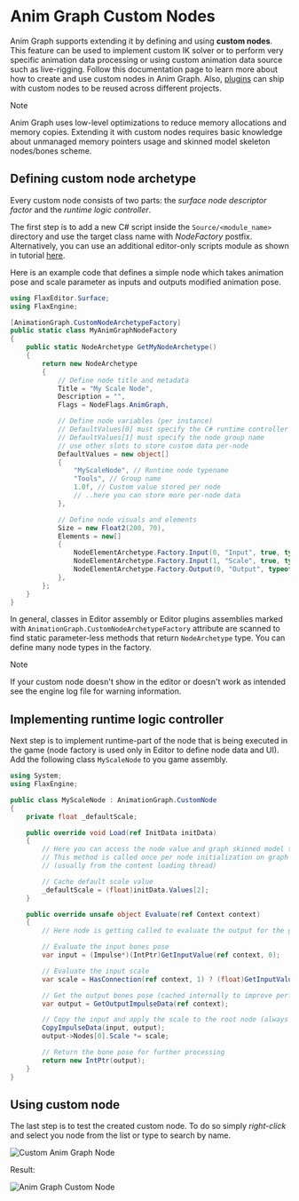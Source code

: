 # Anim Graph Custom Nodes

Anim Graph supports extending it by defining and using **custom nodes**. This feature can be used to implement custom IK solver or to perform very specific animation data processing or using custom animation data source such as live-rigging. Follow this documentation page to learn more about how to create and use custom nodes in Anim Graph. Also, [plugins](../../scripting/plugins/index.md) can ship with custom nodes to be reused across different projects.

> [!NOTE]
> Anim Graph uses low-level optimizations to reduce memory allocations and memory copies. Extending it with custom nodes requires basic knowledge about unmanaged memory pointers usage and skinned model skeleton nodes/bones scheme.

## Defining custom node archetype

Every custom node consists of two parts: the *surface node descriptor factor* and the *runtime logic controller*.

The first step is to add a new C# script inside the `Source/<module_name>` directory and use the target class name with *NodeFactory* postfix. Alternatively, you can use an additional editor-only scripts module as shown in tutorial [here](../../scripting/tutorials/add-scripts-module.md).

Here is an example code that defines a simple node which takes animation pose and scale parameter as inputs and outputs modified animation pose.

```cs
using FlaxEditor.Surface;
using FlaxEngine;

[AnimationGraph.CustomNodeArchetypeFactory]
public static class MyAnimGraphNodeFactory
{
    public static NodeArchetype GetMyNodeArchetype()
    {
        return new NodeArchetype
        {
            // Define node title and metadata
            Title = "My Scale Node",
            Description = "",
            Flags = NodeFlags.AnimGraph,

            // Define node variables (per instance)
            // DefaultValues[0] must specify the C# runtime controller typename
            // DefaultValues[1] must specify the node group name
            // use other slots to store custom data per-node
            DefaultValues = new object[]
            {
                "MyScaleNode", // Runtime node typename
                "Tools", // Group name
                1.0f, // Custom value stored per node
                // ..here you can store more per-node data
            },

            // Define node visuals and elements
            Size = new Float2(200, 70),
            Elements = new[]
            {
                NodeElementArchetype.Factory.Input(0, "Input", true, typeof(void), 0),
                NodeElementArchetype.Factory.Input(1, "Scale", true, typeof(float), 1, 2),
                NodeElementArchetype.Factory.Output(0, "Output", typeof(void), 2),
            },
        };
    }
}
```

In general, classes in Editor assembly or Editor plugins assemblies marked with `AnimationGraph.CustomNodeArchetypeFactory` attribute are scanned to find static parameter-less methods that return `NodeArchetype` type. You can define many node types in the factory.

> [!NOTE]
> If your custom node doesn't show in the editor or doesn't work as intended see the engine log file for warning information.

## Implementing runtime logic controller

Next step is to implement runtime-part of the node that is being executed in the game (node factory is used only in Editor to define node data and UI). Add the following class `MyScaleNode` to you game assembly.

```cs
using System;
using FlaxEngine;

public class MyScaleNode : AnimationGraph.CustomNode
{
    private float _defaultScale;

    public override void Load(ref InitData initData)
    {
        // Here you can access the node value and graph skinned model to setup data
        // This method is called once per node initialization on graph load
        // (usually from the content loading thread)

        // Cache default scale value
        _defaultScale = (float)initData.Values[2];
    }

    public override unsafe object Evaluate(ref Context context)
    {
        // Here node is getting called to evaluate the output for the given context

        // Evaluate the input bones pose
        var input = (Impulse*)(IntPtr)GetInputValue(ref context, 0);

        // Evaluate the input scale
        var scale = HasConnection(ref context, 1) ? (float)GetInputValue(ref context, 1) : _defaultScale;

        // Get the output bones pose (cached internally to improve performance)
        var output = GetOutputImpulseData(ref context);

        // Copy the input and apply the scale to the root node (always the first one)
        CopyImpulseData(input, output);
        output->Nodes[0].Scale *= scale;

        // Return the bone pose for further processing
        return new IntPtr(output);
    }
}
```

## Using custom node

The last step is to test the created custom node. To do so simply *right-click* and select you node from the list or type to search by name.

![Custom Anim Graph Node](media/custom-node-add.png)

Result:

![Anim Graph Custom Node](media/custom-node-results.gif)
